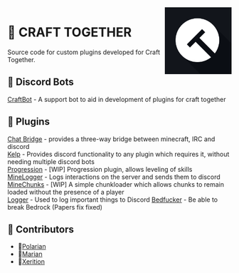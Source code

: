 <img align="right" src="https://github.com/CraftTogether/.github/blob/main/Logo.png?raw=true" height="150" width="150">

# 🔨 CRAFT TOGETHER

Source code for custom plugins developed for Craft Together.

## 🔌 Discord Bots
[CraftBot](https://github.com/CraftTogether/craftbot) - A support bot to aid in development of plugins for craft together

## 🎡 Plugins
[Chat Bridge](https://github.com/CraftTogether/chat-bridge) - provides a three-way bridge between minecraft, IRC and discord <BR>
[Kelp]() - Provides discord functionality to any plugin which requires it, without needing multiple discord bots <BR>
[Progression](https://github.com/CraftTogether/progression) - [WIP] Progression plugin, allows leveling of skills <BR>
[MineLogger](https://github.com/CraftTogether/MineLogger) - Logs interactions on the server and sends them to discord <BR>
[MineChunks](https://github.com/CraftTogether/MineChunks) - [WIP] A simple chunkloader which allows chunks to remain loaded without the presence of a player <BR>
[Logger](https://github.com/CraftTogether/Logger) - Used to log important things to Discord
[Bedfucker](https://github.com/CraftTogether/Bedfucker) - Be able to break Bedrock (Papers fix fixed)

## 🤗 Contributors
- 🥇[Polarian](https://github.com//PolarianDev)
- 🥈[Marian](https://github.com/M5rian)
- 🥉[Xerition](https://github.com/x3rition)
